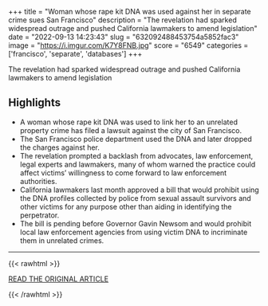 +++
title = "Woman whose rape kit DNA was used against her in separate crime sues San Francisco"
description = "The revelation had sparked widespread outrage and pushed California lawmakers to amend legislation"
date = "2022-09-13 14:23:43"
slug = "632092488453754a5852fac3"
image = "https://i.imgur.com/K7Y8FNB.jpg"
score = "6549"
categories = ['francisco', 'separate', 'databases']
+++

The revelation had sparked widespread outrage and pushed California lawmakers to amend legislation

## Highlights

- A woman whose rape kit DNA was used to link her to an unrelated property crime has filed a lawsuit against the city of San Francisco.
- The San Francisco police department used the DNA and later dropped the charges against her.
- The revelation prompted a backlash from advocates, law enforcement, legal experts and lawmakers, many of whom warned the practice could affect victims’ willingness to come forward to law enforcement authorities.
- California lawmakers last month approved a bill that would prohibit using the DNA profiles collected by police from sexual assault survivors and other victims for any purpose other than aiding in identifying the perpetrator.
- The bill is pending before Governor Gavin Newsom and would prohibit local law enforcement agencies from using victim DNA to incriminate them in unrelated crimes.

---

{{< rawhtml >}}
  <p class="article-category">
    <a target="_blank" href="https://www.theguardian.com/us-news/2022/sep/12/woman-dna-rape-kit-san-francisco">READ THE ORIGINAL ARTICLE</a>
  </p>
{{< /rawhtml >}}
